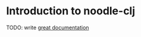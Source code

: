 # Introduction to noodle-clj

TODO: write [great documentation](http://jacobian.org/writing/great-documentation/what-to-write/)
